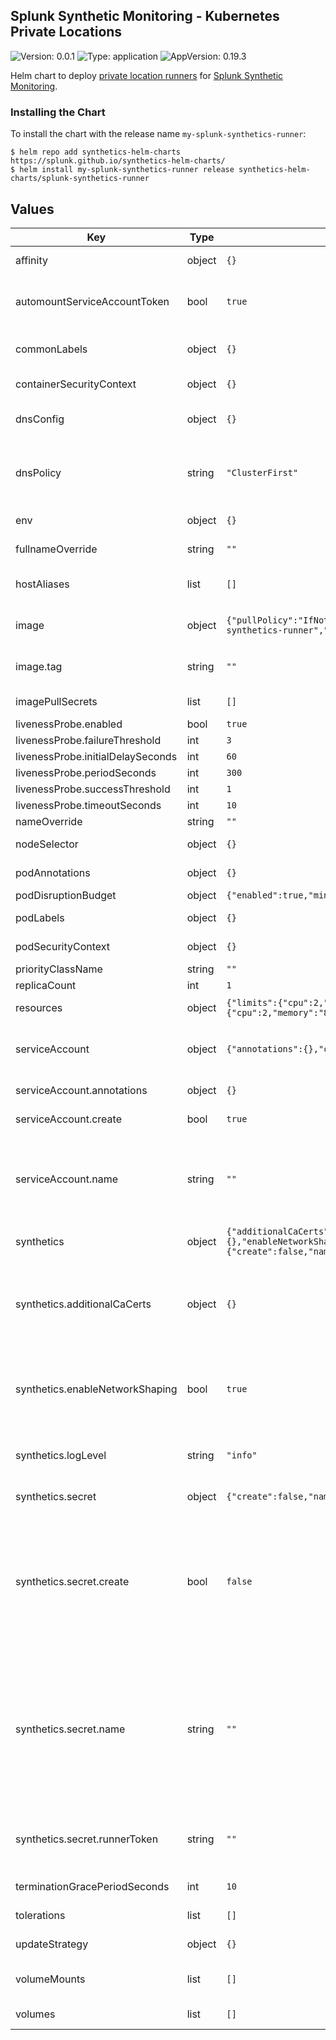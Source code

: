 ## Splunk Synthetic Monitoring - Kubernetes Private Locations

![Version: 0.0.1](https://img.shields.io/badge/Version-0.0.1-informational?style=flat-square) ![Type: application](https://img.shields.io/badge/Type-application-informational?style=flat-square) ![AppVersion: 0.19.3](https://img.shields.io/badge/AppVersion-0.19.3-informational?style=flat-square)

Helm chart to deploy [private location runners](https://docs.splunk.com/observability/en/synthetics/test-config/private-locations.html) for [Splunk Synthetic Monitoring](https://www.splunk.com/en_us/products/synthetic-monitoring.html).

### Installing the Chart

To install the chart with the release name `my-splunk-synthetics-runner`:

```console
$ helm repo add synthetics-helm-charts https://splunk.github.io/synthetics-helm-charts/
$ helm install my-splunk-synthetics-runner release synthetics-helm-charts/splunk-synthetics-runner
```

## Values

| Key | Type | Default | Description |
|-----|------|---------|-------------|
| affinity | object | `{}` | Inter-pod and node affinity/anti-affinity rules. |
| automountServiceAccountToken | bool | `true` | Indicates whether a service account token should be automatically mounted to the runner pod. |
| commonLabels | object | `{}` | Additional labels which will be included on all objects and as selectors. |
| containerSecurityContext | object | `{}` | Container security context for runner container. |
| dnsConfig | object | `{}` | Specify additional DNS parameters for the runner pods. |
| dnsPolicy | string | `"ClusterFirst"` | DNS Policy to set for the runner pods. Valid values are ClusterFirst, ClusterFirstWithHostNet, Default, None |
| env | object | `{}` | Additional environment variables as map. |
| fullnameOverride | string | `""` | Overrides fully qualified app name |
| hostAliases | list | `[]` | List of hosts/IPs to be injected into the pod's hosts file. |
| image | object | `{"pullPolicy":"IfNotPresent","repository":"quay.io/signalfx/splunk-synthetics-runner","tag":""}` | Configuration for container image for Splunk synthetics runner |
| image.tag | string | `""` | Override the image tag; default is the chart appVersion. |
| imagePullSecrets | list | `[]` | ImagePullSecrets to use for pulling the images in use. |
| livenessProbe.enabled | bool | `true` | Enable liveness probe |
| livenessProbe.failureThreshold | int | `3` |  |
| livenessProbe.initialDelaySeconds | int | `60` |  |
| livenessProbe.periodSeconds | int | `300` |  |
| livenessProbe.successThreshold | int | `1` |  |
| livenessProbe.timeoutSeconds | int | `10` |  |
| nameOverride | string | `""` | Overrides app name |
| nodeSelector | object | `{}` | Selector for the runner pods to fit on a node. |
| podAnnotations | object | `{}` | Additional annotations for runner pods. |
| podDisruptionBudget | object | `{"enabled":true,"minAvailable":1}` | Pod distruption budget |
| podLabels | object | `{}` | Additional labels for runner pods. |
| podSecurityContext | object | `{}` | Pod security context for runner pods. |
| priorityClassName | string | `""` | Priority class for runner pods |
| replicaCount | int | `1` | Count of runner pods. |
| resources | object | `{"limits":{"cpu":2,"memory":"8G"},"requests":{"cpu":2,"memory":"8G"}}` | Resources for runner container. |
| serviceAccount | object | `{"annotations":{},"create":true,"name":""}` | ServiceAccount config. Note that the runner pod does not need access to k8s api for its operation. |
| serviceAccount.annotations | object | `{}` | Annotations to add to service account |
| serviceAccount.create | bool | `true` | If true, service account will be created. |
| serviceAccount.name | string | `""` | The name of the service account to use. If not set, the release's fullname will be used when create is true. Set this variable to add user created service account to pod. |
| synthetics | object | `{"additionalCaCerts":{},"enableNetworkShaping":true,"logLevel":"info","secret":{"create":false,"name":"","runnerToken":""}}` | Splunk Synthetics Runner configurations |
| synthetics.additionalCaCerts | object | `{}` | Add custom CA certs (should be in PEM format) to use in API/HTTP tests. Requires privilege escalation in an init container which adds these certs to the runner's system cacerts. |
| synthetics.enableNetworkShaping | bool | `true` | Enable netwrok shapping capabilities which allows runner to simulate different device's throughputs. Needs privilege escalation and CAP_NET_ADMIN. |
| synthetics.logLevel | string | `"info"` | logLevel is to set log level of the Splunk Synthetics runner. Available values are: debug, info, warn, error |
| synthetics.secret | object | `{"create":false,"name":"","runnerToken":""}` | Private location token configuration. |
| synthetics.secret.create | bool | `false` | Option for creating a new secret or using an existing one. When true, a new kubernetes secret will be created by the chart that will contain value from runnerToken. When false, the user must set secret.name to the name of the k8s secret the user created with the runner's token. |
| synthetics.secret.name | string | `""` | The name of the secret created by chart (if name is empty the default name is used) or the name of a secret that the user created. If secret is created outside of the helm chart, make sure the key for token is 'runner_token' in the secret. The chart references this key when passing token as env variable. |
| synthetics.secret.runnerToken | string | `""` | Used when sythentics.secret.create=true. The runner's token available in Splunk Observability when Private Location was created. |
| terminationGracePeriodSeconds | int | `10` | Duration in seconds the pod needs to terminate gracefully. |
| tolerations | list | `[]` | Tolerations to attach to runner pods for node taints. |
| updateStrategy | object | `{}` | Configure update strategy for runner pods. |
| volumeMounts | list | `[]` | Additional volumeMounts to add to the runner deployment. |
| volumes | list | `[]` | Additional volumes to add to runner deployment. |
